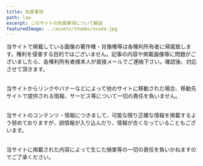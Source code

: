 ```yaml
---
title: 免責事項
path: law
excerpt: このサイトの免責事項について解説
featuredImage: ../assets/thumbs/xcode.jpg
---
```

当サイトで掲載している画像の著作権・肖像権等は各権利所有者に帰属致します。権利を侵害する目的ではございません。記事の内容や掲載画像等に問題がございましたら、各権利所有者様本人が直接メールでご連絡下さい。確認後、対応させて頂きます。<br><br>

当サイトからリンクやバナーなどによって他のサイトに移動された場合、移動先サイトで提供される情報、サービス等について一切の責任を負いません。<br><br>

当サイトのコンテンツ・情報につきまして、可能な限り正確な情報を掲載するよう努めておりますが、誤情報が入り込んだり、情報が古くなっていることもございます。<br><br>

当サイトに掲載された内容によって生じた損害等の一切の責任を負いかねますのでご了承ください。